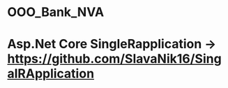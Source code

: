 # OOO_Bank_NVA

# Asp.Net Core SingleRapplication -> https://github.com/SlavaNik16/SingalRApplication

